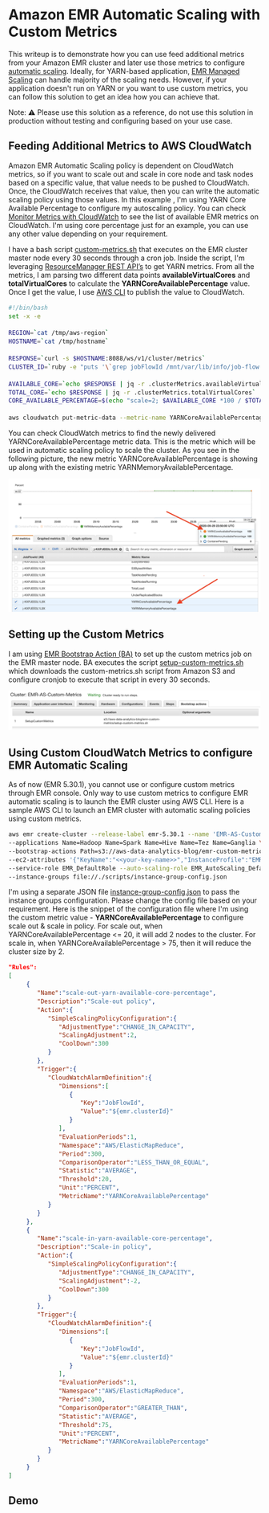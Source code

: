 # Amazon EMR Automatic Scaling with Custom Metrics

This writeup is to demonstrate how you can use feed additional metrics from your Amazon EMR cluster and later use
 those metrics to configure [automatic scaling](https://docs.aws.amazon.com/emr/latest/ManagementGuide/emr-automatic-scaling.html). Ideally, for YARN-based application, [EMR Managed Scaling](https://docs.aws.amazon.com/emr/latest/ManagementGuide/emr-managed-scaling.html) can handle majority of the scaling needs. However, if your application doesn't run on YARN or you want to use custom metrics, you can follow this solution to get an idea how you can achieve that.
  
Note: ⚠️ Please use this solution as a reference, do not use this solution in production without testing and
 configuring based on your use case.

## Feeding Additional Metrics to AWS CloudWatch

Amazon EMR Automatic Scaling policy is dependent on CloudWatch metrics, so if you want to  scale out and scale in
core node and task nodes based on a specific value, that value needs to be pushed to CloudWatch. Once, the CloudWatch
 receives that value, then you can write the automatic scaling policy using those values. In this example
 , I'm using YARN Core Available Percentage to configure my autoscaling policy. You can check [Monitor Metrics with CloudWatch](https://docs.aws.amazon.com/emr/latest/ManagementGuide/UsingEMR_ViewingMetrics.html) to see the list of available
 EMR metrics on CloudWatch. I'm using core percentage just for an example, you can use any other value depending on
  your requirement. 
     
I have a bash script [custom-metrics.sh](scripts/custom-metrics.sh) that executes on the EMR cluster master node
 every 30 seconds through a cron job. Inside the script, I'm leveraging [ResourceManager REST
 API’s](https://hadoop.apache.org/docs/r2.8.5/hadoop-yarn/hadoop-yarn-site/ResourceManagerRest.html) to get YARN
  metrics. From all the metrics, I am parsing two different data points **availableVirtualCores** and
   **totalVirtualCores** to calculate the **YARNCoreAvailablePercentage** value. Once I get the value, I use
    [AWS CLI](https://aws.amazon.com/cli/) to publish the value to CloudWatch.

``` bash
#!/bin/bash
set -x -e

REGION=`cat /tmp/aws-region`
HOSTNAME=`cat /tmp/hostname`

RESPONSE=`curl -s $HOSTNAME:8088/ws/v1/cluster/metrics`
CLUSTER_ID=`ruby -e "puts '\`grep jobFlowId /mnt/var/lib/info/job-flow.json\`'.split('\"')[-2]"`

AVAILABLE_CORE=`echo $RESPONSE | jq -r .clusterMetrics.availableVirtualCores`
TOTAL_CORE=`echo $RESPONSE | jq -r .clusterMetrics.totalVirtualCores`
CORE_AVAILABLE_PERCENTAGE=$(echo "scale=2; $AVAILABLE_CORE *100 / $TOTAL_CORE" | bc)

aws cloudwatch put-metric-data --metric-name YARNCoreAvailablePercentage --namespace AWS/ElasticMapReduce --unit Count --value $CORE_AVAILABLE_PERCENTAGE --dimensions JobFlowId=$CLUSTER_ID --region $REGION
```

You can check CloudWatch metrics to find the newly delivered YARNCoreAvailablePercentage metric data. This is the metric
 which will be used in automatic scaling policy to scale the cluster. As you see in the following picture, the new
 metric YARNCoreAvailablePercentage is showing up along with the existing metric YARNMemoryAvailablePercentage.

![CW-Metrics](images/cloudwatch-metric.png)

## Setting up the Custom Metrics
I am using [EMR Bootstrap Action (BA)](https://docs.aws.amazon.com/emr/latest/ManagementGuide/emr-plan-bootstrap.html
) to set up the custom metrics job on the EMR master node. BA executes the script [setup-custom-metrics.sh](scripts/setup-custom-metrics.sh) which downloads the custom-metrics.sh script from Amazon S3 and configure cronjob to
 execute that script in every 30 seconds.

![BA-Setup](images/ba-setup-custom-meterics.png)

## Using Custom CloudWatch Metrics to configure EMR Automatic Scaling
As of now (EMR 5.30.1), you cannot use or configure custom metrics through EMR console. Only way to use custom
 metrics to configure EMR automatic scaling is to launch the EMR cluster using AWS CLI. Here is a sample AWS CLI to
  launch an EMR cluster with automatic scaling policies using custom metrics.

```bash
aws emr create-cluster --release-label emr-5.30.1 --name 'EMR-AS-Custom-Metrics' \
--applications Name=Hadoop Name=Spark Name=Hive Name=Tez Name=Ganglia \
--bootstrap-actions Path=s3://aws-data-analytics-blog/emr-custom-metrics/setup-custom-metrics.sh,Name=SetupCustomMetrics \
--ec2-attributes '{"KeyName":"<<your-key-name>>","InstanceProfile":"EMR_EC2_DefaultRole","SubnetId":"<<your-subnet-id>>"}' \
--service-role EMR_DefaultRole --auto-scaling-role EMR_AutoScaling_DefaultRole \
--instance-groups file://./scripts/instance-group-config.json
```

I'm using a separate JSON file [instance-group-config.json](scripts/instance-group-config.json) to pass the instance
 groups configuration. Please change the config file based on your requirement. Here is the snippet of the
 configuration file where I'm using the custom metric value - **YARNCoreAvailablePercentage** to configure scale out
 & scale in policy. For scale out, when YARNCoreAvailablePercentage <= 20, it will add 2 nodes to the cluster. For
 scale in, when YARNCoreAvailablePercentage > 75, then it will reduce the cluster size by 2.

```json
"Rules":
[
     {
        "Name":"scale-out-yarn-available-core-percentage",
        "Description":"Scale-out policy",
        "Action":{
           "SimpleScalingPolicyConfiguration":{
              "AdjustmentType":"CHANGE_IN_CAPACITY",
              "ScalingAdjustment":2,
              "CoolDown":300
           }
        },
        "Trigger":{
           "CloudWatchAlarmDefinition":{
              "Dimensions":[
                 {
                    "Key":"JobFlowId",
                    "Value":"${emr.clusterId}"
                 }
              ],
              "EvaluationPeriods":1,
              "Namespace":"AWS/ElasticMapReduce",
              "Period":300,
              "ComparisonOperator":"LESS_THAN_OR_EQUAL",
              "Statistic":"AVERAGE",
              "Threshold":20,
              "Unit":"PERCENT",
              "MetricName":"YARNCoreAvailablePercentage"
           }
        }
     },
     {
        "Name":"scale-in-yarn-available-core-percentage",
        "Description":"Scale-in policy",
        "Action":{
           "SimpleScalingPolicyConfiguration":{
              "AdjustmentType":"CHANGE_IN_CAPACITY",
              "ScalingAdjustment":-2,
              "CoolDown":300
           }
        },
        "Trigger":{
           "CloudWatchAlarmDefinition":{
              "Dimensions":[
                 {
                    "Key":"JobFlowId",
                    "Value":"${emr.clusterId}"
                 }
              ],
              "EvaluationPeriods":1,
              "Namespace":"AWS/ElasticMapReduce",
              "Period":300,
              "ComparisonOperator":"GREATER_THAN",
              "Statistic":"AVERAGE",
              "Threshold":75,
              "Unit":"PERCENT",
              "MetricName":"YARNCoreAvailablePercentage"
           }
        }
     }
]
```
## Demo
